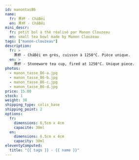 ```yaml
---
id: manontasB6
name:
  fr: 茶杯 - CháBēi
  en: 茶杯 - CháBēi
mini_descr:
  fr: petit bol à thé réalisé par Manon Clouzeau
  en: small tea bowl made by Manon Clouzeau
tags: ["manon-clouzeau"]
description:
  fr: >
    茶杯 - CháBēi en grès, cuisson à 1250°C. Pièce unique.
  en: >
    茶杯 - Stoneware tea cup, fired at 1250°C. Unique piece.
photos:
  - manon_tasse_B6-a.jpg
  - manon_tasse_B6-b.jpg
  - manon_tasse_B6-c.jpg
  - manon_tasse_B6-d.jpg
price: 15.00
stock: 1
weight: 38
shipping_type: colis_base
shipping_point: 2
options:
  fr:
    dimensions: 6,5cm x 4cm
    capacité: 30ml
  en:
    dimensions: 6.5cm x 4cm
    capacity: 30ml
eleventyComputed:
  title: "{{ tags }} - {{ name }}"
---
```

